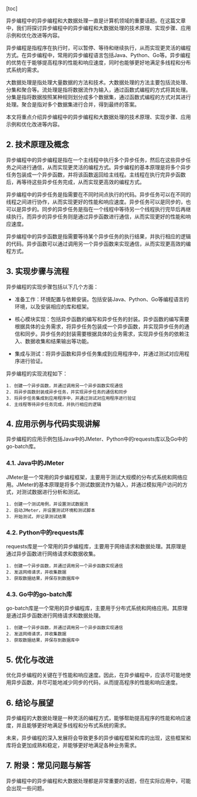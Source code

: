 
[toc]                    
                
                
异步编程中的异步编程和大数据处理一直是计算机领域的重要话题。在这篇文章中，我们将探讨异步编程中的异步编程和大数据处理的技术原理、实现步骤、应用示例和优化改进等内容。

异步编程是指程序在执行时，可以暂停、等待和继续执行，从而实现更灵活的编程方式。在异步编程中，常用的异步编程语言包括Java、Python、Go等。异步编程的优势在于能够提高程序的性能和响应速度，同时也能够更好地满足多线程和分布式系统的需求。

大数据处理是指处理大量数据的方法和技术。大数据处理的方法主要包括流处理、分集和聚合等。流处理是指将数据流作为输入，通过函数式编程的方式将其处理。分集是指将数据按照某种规则划分成多个数据集，通过函数式编程的方式对其进行处理。聚合是指对多个数据集进行合并，得到最终的答案。

本文将重点介绍异步编程中的异步编程和大数据处理的技术原理、实现步骤、应用示例和优化改进等内容。

## 2. 技术原理及概念

异步编程中的异步编程是指在一个主线程中执行多个异步任务，然后在这些异步任务之间进行通信，从而实现更灵活的编程方式。异步编程的基本原理是将多个异步任务包装成一个异步函数，并将该函数返回给主线程。主线程在执行完异步函数后，再等待这些异步任务完成，从而实现更高效的编程方式。

异步编程中的异步任务是指需要在不同时间点执行的代码。异步任务可以在不同的线程之间进行协作，从而实现更好的性能和响应速度。异步任务可以是同步的，也可以是异步的。同步的异步任务是指在一个线程中等待另一个线程执行完毕后再继续执行。而异步的异步任务则是通过异步函数进行通信，从而实现更好的性能和响应速度。

异步编程中的异步函数是指需要等待某个异步任务的执行结果，并执行相应的逻辑的代码。异步函数可以通过调用另一个异步函数来实现通信，从而实现更高效的编程方式。

## 3. 实现步骤与流程

异步编程的实现步骤包括以下几个方面：

- 准备工作：环境配置与依赖安装。包括安装Java、Python、Go等编程语言的环境，以及安装相应的库和框架。

- 核心模块实现：包括异步函数的编写和异步任务的封装。异步函数的编写需要根据具体的业务需求，将异步任务包装成一个异步函数，并实现异步任务的通信和同步。异步任务的封装需要根据具体的业务需求，实现异步任务的依赖注入、数据收集和结果输出等功能。

- 集成与测试：将异步函数和异步任务集成到应用程序中，并通过测试对应用程序进行验证。

异步编程的实现流程如下：

```
1. 创建一个异步函数，并通过调用另一个异步函数实现通信
2. 将异步函数封装成异步任务，并实现异步任务的通信和同步
3. 将异步任务集成到应用程序中，并通过测试对应用程序进行验证
4. 主线程等待异步任务完成，并执行相应的逻辑
```

## 4. 应用示例与代码实现讲解

异步编程的应用示例包括Java中的JMeter、Python中的requests库以及Go中的go-batch库。

### 4.1. Java中的JMeter

JMeter是一个常用的异步编程框架，主要用于测试大规模的分布式系统和网络应用。JMeter的基本原理是将多个测试数据流作为输入，并通过模拟用户访问的方式，对测试数据进行分析和测试。

```
1. 创建一个测试用例，并设置测试数据流
2. 启动JMeter，并设置测试环境和测试脚本
3. 开始测试，并记录测试结果
```

### 4.2. Python中的requests库

requests库是一个常用的异步编程库，主要用于网络请求和数据处理。其原理是通过异步函数进行网络请求和数据收集。

```
1. 创建一个异步函数，并通过调用另一个异步函数实现通信
2. 发送网络请求，并收集数据
3. 获取数据结果，并保存到数据库中
```

### 4.3. Go中的go-batch库

go-batch库是一个常用的异步编程库，主要用于分布式系统和网络应用。其原理是通过异步函数进行网络请求和数据处理。

```
1. 创建一个异步函数，并通过调用另一个异步函数实现通信
2. 发送网络请求，并收集数据
3. 获取数据结果，并保存到数据库中
```

## 5. 优化与改进

优化异步编程的关键在于性能和响应速度。因此，在异步编程中，应该尽可能地使用异步函数，并尽可能地减少同步的代码，从而提高程序的性能和响应速度。

## 6. 结论与展望

异步编程的大数据处理是一种灵活的编程方式，能够帮助提高程序的性能和响应速度，并且能够更好地满足多线程和分布式系统的需求。

未来，异步编程的深入发展将会导致更多的异步编程框架和库的出现，这些框架和库将会更加成熟和稳定，并能够更好地满足各种业务需求。

## 7. 附录：常见问题与解答

异步编程中的异步编程和大数据处理都是非常重要的话题，但在实际应用中，可能会出现一些问题。

